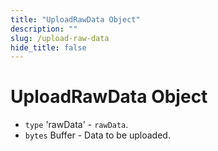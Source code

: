 ```yaml
---
title: "UploadRawData Object"
description: ""
slug: /upload-raw-data
hide_title: false
---
```


# UploadRawData Object

* `type` 'rawData' - `rawData`.
* `bytes` Buffer - Data to be uploaded.
